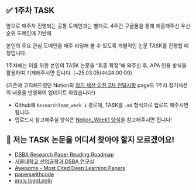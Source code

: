 ## ✅ 1주차 TASK
앞으로 매주차 진행되는 공통 도메인과는 별개로, 4주간 구글폼을 통해 제출해주신 우선순위 도메인에 기반해

본인의 주요 관심 도메인을 매주 리딩해 볼 수 있도록 개별적인 논문 TASK를 진행할 예정입니다.

1주차에는 이를 위한 본인의 TASK 논문을 “최종 확정”해 와주신 후, APA 인용 방식을 활용하여 기재해주시면 됩니다. (~25.03.05(수)24:00:00)

(기존에 고지해드렸던 Notion의 [정기 세션 이전 2차 전달사항](https://www.notion.so/2-1a60de90854f80e08ab7d8e8a8871109?pvs=4#1ad0de90854f804180e5c2ce4f56fe90) page도 1주차 정기세션의 내용을 반영하여 업데이트 하였습니다!)

- Github에 `ResearchTeam_week 1` 경로에, TASK를 `.md` 형식으로 업로드 해주시면 됩니다.
- 업로드시 참고해주실 양식은 [Notion_Week1 양식](https://www.notion.so/Build-Up-1st-R-team-82311246b0d846f388014482ec481784?pvs=4#1ac0de90854f807a9713fc89ca8ecc44)을 참고해주시면 됩니다!


## 🤔 저는 TASK 논문을 어디서 찾아야 할지 모르겠어요!
- [DSBA Research Paper Reading Roadmap](https://www.dropbox.com/scl/fi/3k9tbhesgv11smqma3kp9/DSBA-Paper-Reading-Roadmap_2020_1205.pdf?rlkey=9uztk8zpclenkbxv9svxuure7&e=2&dl=0)
- [서울대학교 산업공학과 DSBA 연구실](https://www.youtube.com/playlist?list=PLetSlH8YjIfUpPbSAfsY4zBJfztlH9CSQ)
- [Awesome - Most Cited Deep Learning Papers](https://github.com/terryum/awesome-deep-learning-papers)
- [paperswithcode](https://paperswithcode.com/)
- [arxiv logoLogin](https://arxiv.org/)
